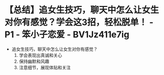 # 【总结】追女生技巧，聊天中怎么让女生对你有感觉？学会这3招，轻松脱单！ - P1 - 笨小子恋爱 - BV1Jz411e7ig

-   追女生技巧，聊天中怎么让女生对你有感觉？
    1.  学会表现出真诚和关心
    2.  保持幽默和风趣
    3.  注意细节，展现体贴和关注
